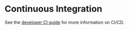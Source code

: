 # Continuous Integration
See the [developer CI guide](/devel/contributing/ci-cd.md) for more information on CI/CD.